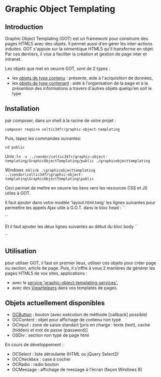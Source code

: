 
Graphic Object Templating
=========================

Introduction
------------
Graphic Object Templating (GOT) est un framework pour construire des pages HTML5 avec des objets. Il permet aussi d'en gérer les inter-actions induites.
GOT s'appuie sur la sémentique HTML5 qu'il transforme en objet. Par ces derniers, il vise à faciliter la création et gestion de page inter et intranet.

Les objets que met en oeuvre GOT, sont de 2 types :
* les [objets de type contenu](doc/objectDataContent.md) : présente, aide à l'aciquisition de données,
* les [objets de type contenant](doc/objectStructureContainer.md) : aide à l'organisation de la page et à la présention des informations à travers d'autres objets quelqu'en soit le type

Installation
------------
par composer, dans un shell à la racine de votre projet :

``composer require celtic34fr/graphic-object-templating``
    
Puis, tapez les commandes suivantes:

``cd public``

Unix    :``ln -s ../vendor/celtic34fr/graphic-object-templating/GraphicObjectTemplating/public ./graphicobjecttemplating``

Windows :``mklink .\graphicobjecttemplating ..\vendor\celtic34fr\graphic-object-templating\GraphicObjectTemplating\public``

Ceci permet de mettre en oeuvre les liens vers les resources CSS et JS utiles à GOT.

Il faut ajouter dans votre modèle 'layout.html.twig' les lignes suivantes pour permettre les appels Ajax utile à G.O.T. dans le bloc head :
``<link href="{{ basePath() }}/graphicobjecttemplating/gotMain/css/main.css" media="screen" rel="stylesheet" type="text/css">
<link href="{{ basePath() }}/graphicobjecttemplating/gotMain/css/awesome-bootstrap-checkbox.css" media="screen" rel="stylesheet" type="text/css">
<link href="{{ basePath() }}/graphicobjecttemplating/gotMain/css/font-awesome.css" media="screen" rel="stylesheet" type="text/css">``

Et il faut ajouter les deux lignes suivantes au début du bloc body
``<div id="gotCallback" style="display: none;">{{ url("got/callback") }}</div>
<div id="divWork" style="display: none"></div>``


Utilisation
-----------
pour utiliser GOT, il faut en premier lieux, utiliser ces objets pour créer page ou section, article de page.
Puis, il s'offre à vous 2 manières de générer les pages HTML5 de vos sites, applications :
* avec le [service 'graphic-object-templating-services'](doc/service.md),
* avec des [ViewHelpers](doc/viewHelpers.md) dans vos templates de pages.

Objets actuellement disponibles
-------------------------------
* [OCButton](doc/objets/OCButton.md)    : bouton (avec exécution de méthode [callback] possible) 
* OCContent   : objet pour affichage de contenu non typé 
* OCInput     : zone de saisie standart [pris en charge : texte (text), caché (hidden) et mot de passe (password)] 
* OSDiv       : section non typé de page html 

En cours de développement : 
* OCSelect    : liste déroulante (HTML ou jQuery Select2) 
* OCCheckbox  : case à cocher 
* OCRadio     : radio bouton 
* OCMessage   : affichage de message à l'écran (façon Windows 8)